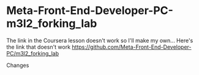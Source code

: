 # Meta-Front-End-Developer-PC-m3l2_forking_lab
The link in the Coursera lesson doesn't work so I'll make my own...
Here's the link that doesn't work https://github.com/Meta-Front-End-Developer-PC/m3l2_forking_lab

Changes
